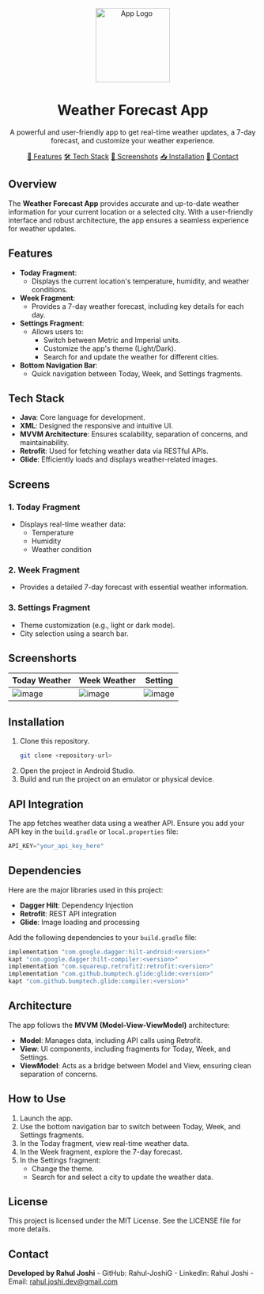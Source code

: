 <div align="center"> <img src="https://github.com/Rahul-JoshiG/Weather-Forecast-App/blob/master/app/src/main/res/drawable/logo.png" alt="App Logo" style="width: 150px; height: 150px;" /> 

</div> <h1 align="center">Weather Forecast App</h1> 

<p align="center"> A powerful and user-friendly app to get real-time weather updates, a 7-day forecast, and customize your weather experience. </p> 

<div align="center"> 
  <a href="#features">🚀 Features</a> 
  <a href="#tech-stack">🛠️ Tech Stack</a>  
  <a href="#screens">📸 Screenshots</a> 
  <a href="#installation">📥 Installation</a>  
  <a href="#contact">📧 Contact</a> </div>

## Overview
The **Weather Forecast App** provides accurate and up-to-date weather information for your current location or a selected city. With a user-friendly interface and robust architecture, the app ensures a seamless experience for weather updates.

## Features
- **Today Fragment**:
  - Displays the current location's temperature, humidity, and weather conditions.
- **Week Fragment**:
  - Provides a 7-day weather forecast, including key details for each day.
- **Settings Fragment**:
  - Allows users to:
      - Switch between Metric and Imperial units.
      - Customize the app's theme (Light/Dark).
      - Search for and update the weather for different cities.
- **Bottom Navigation Bar**:
  - Quick navigation between Today, Week, and Settings fragments.

## Tech Stack
  - **Java**: Core language for development.
  - **XML**: Designed the responsive and intuitive UI.
  - **MVVM Architecture**: Ensures scalability, separation of concerns, and maintainability.
  - **Retrofit**: Used for fetching weather data via RESTful APIs.
  - **Glide**: Efficiently loads and displays weather-related images.

## Screens
### 1. Today Fragment
- Displays real-time weather data:
  - Temperature
  - Humidity
  - Weather condition

### 2. Week Fragment
- Provides a detailed 7-day forecast with essential weather information.

### 3. Settings Fragment
- Theme customization (e.g., light or dark mode).
- City selection using a search bar.

## Screenshorts 
| **Today Weather** | **Week Weather** | **Setting** |
|--------------------------|--------------------------|---------------------------|
| ![image](https://github.com/user-attachments/assets/aa811ee5-b54b-42b9-b3f6-9dfd53d3a0f6)| ![image](https://github.com/user-attachments/assets/fc3bccc9-ea35-478b-962f-5d6a98bcf47e)| ![image](https://github.com/user-attachments/assets/f23caada-146a-4037-972c-c5c9d3f0634a)|


## Installation
1. Clone this repository.
   ```bash
   git clone <repository-url>
   ```
2. Open the project in Android Studio.
3. Build and run the project on an emulator or physical device.

## API Integration
The app fetches weather data using a weather API. Ensure you add your API key in the `build.gradle` or `local.properties` file:
```gradle
API_KEY="your_api_key_here"
```

## Dependencies
Here are the major libraries used in this project:
- **Dagger Hilt**: Dependency Injection
- **Retrofit**: REST API integration
- **Glide**: Image loading and processing

Add the following dependencies to your `build.gradle` file:
```gradle
implementation "com.google.dagger:hilt-android:<version>"
kapt "com.google.dagger:hilt-compiler:<version>"
implementation "com.squareup.retrofit2:retrofit:<version>"
implementation "com.github.bumptech.glide:glide:<version>"
kapt "com.github.bumptech.glide:compiler:<version>"
```

## Architecture
The app follows the **MVVM (Model-View-ViewModel)** architecture:
- **Model**: Manages data, including API calls using Retrofit.
- **View**: UI components, including fragments for Today, Week, and Settings.
- **ViewModel**: Acts as a bridge between Model and View, ensuring clean separation of concerns.

## How to Use
1. Launch the app.
2. Use the bottom navigation bar to switch between Today, Week, and Settings fragments.
3. In the Today fragment, view real-time weather data.
4. In the Week fragment, explore the 7-day forecast.
5. In the Settings fragment:
   - Change the theme.
   - Search for and select a city to update the weather data.
  
## License
This project is licensed under the MIT License. See the LICENSE file for more details.

## Contact
  **Developed by Rahul Joshi**
      - GitHub: Rahul-JoshiG
      - LinkedIn: Rahul Joshi
      - Email: rahul.joshi.dev@gmail.com
